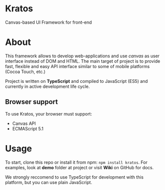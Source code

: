 # Kratos
Canvas-based UI Framework for front-end

# About
This framework allows to develop web-applications and use *canvas* as user interface instead of DOM and HTML.
The main target of project is to provide fast, flexible and easy API interface similar to some of mobile platforms (Cocoa Touch, etc.)

Project is written on **TypeScript** and compiled to JavaScript (ES5) and currently in active development life cycle.

## Browser support
To use Kratos, your browser must support:
* Canvas API
* ECMAScript 5.1

# Usage
To start, clone this repo or install it from npm: `npm install kratos`.
For examples, look at **demo** folder at project or visit **Wiki** on GitHub for docs.

We strongly reccomend to use TypeScript for development with this platform, but you can use plain JavaScript.
